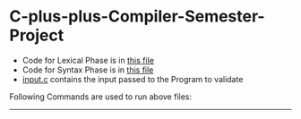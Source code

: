 # C-plus-plus-Compiler-Semester-Project

- Code for Lexical Phase is in [this file](lexer.l)
- Code for Syntax  Phase is in [this file](parser.y)
- [input.c](input.c) contains the input passed to the Program to validate

Following Commands are used to run above files:



---
